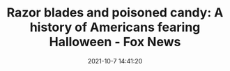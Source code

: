 ---
"title": "Razor blades and poisoned candy: A history of Americans fearing Halloween - Fox News"
"date": "2021-10-7 14:41:20"
"feed_name": "GOOGLENEWSCONSTRUCTION"
"feed_website": "https://news.google.com/search?q=construction%2Bincident&hl=en-US&gl=US&ceid=US:en"
"feed_rss": "https://news.google.com/rss/search?q=construction%2Bincident&hl=en-US&gl=US&ceid=US:en"
"link": "https://www.foxnews.com/lifestyle/razor-blades-poisoned-candy-history-halloween"
"source": "{'href': 'https://www.foxnews.com', 'title': 'Fox News'}"
"file": "_posts/2021-1-1-91652e234218d365dd8ad161d979112ce9c4c77a.md"
"accident": "0"
"drilling": "0"
"dead": "0"
"injured": "0"
"arrested": "0"
"place": "unknown place"
"where": "unknown site"
"causes": "unknown"
"place_uri": "unknown place"
---